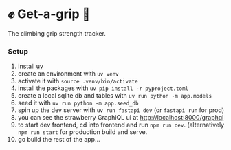 # ✊ Get-a-grip 🧗

The climbing grip strength tracker.

### Setup

1. install [uv](https://docs.astral.sh/uv/)
2. create an environment with `uv venv`
3. activate it with `source .venv/bin/activate`
4. install the packages with `uv pip install -r pyproject.toml`
5. create a local sqlite db and tables with `uv run python -m app.models`
6. seed it with `uv run python -m app.seed_db`
7. spin up the dev server with `uv run fastapi dev` (or `fastapi run` for prod)
8. you can see the strawberry GraphiQL ui at [http://localhost:8000/graphql](http://localhost:8000/graphql)
9. to start dev frontend, cd into frontend and run `npm run dev`. (alternatively `npm run start` for production build and serve.
10. go build the rest of the app...
